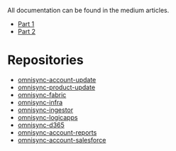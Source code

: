All documentation can be found in the medium articles.


* <a href="https://medium.com/@tarantarantino/omnisync-a-real-world-architecture-for-syncing-salesforce-d365-and-fabric-in-near-real-time-17bdfb29469e" target="_blank">Part 1</a>
* <a href="https://medium.com/@tarantarantino/omnisync-near-real-time-lakehouse-spark-streaming-and-power-bi-in-microsoft-fabric-part-2-6f3177f0931a" target="_blank">Part 2</a>

# Repositories

* <a href="https://github.com/zodraz/omnisync-account-update" target="_blank">omnisync-account-update</a>
* <a href="https://github.com/zodraz/omnisync-product-update" target="_blank">omnisync-product-update</a>
* <a href="https://github.com/zodraz/omnisync-fabric" target="_blank">omnisync-fabric</a>
* <a href="https://github.com/zodraz/omnisync-infra" target="_blank">omnisync-infra</a>
* <a href="https://github.com/zodraz/omnisync-ingestor" target="_blank">omnisync-ingestor</a>
* <a href="https://github.com/zodraz/omnisync-logicapps" target="_blank">omnisync-logicapps</a>
* <a href="https://github.com/zodraz/omnisync-d365" target="_blank">omnisync-d365</a>
* <a href="https://github.com/zodraz/omnisync-reports" target="_blank">omnisync-account-reports</a>
* <a href="https://github.com/zodraz/omnisync-salesforce" target="_blank">omnisync-account-salesforce</a>

